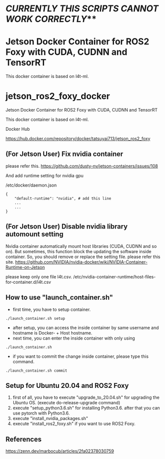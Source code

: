 # *******CURRENTLY THIS SCRIPTS CANNOT WORK CORRECTLY*********

# Jetson Docker Container for ROS2 Foxy with CUDA, CUDNN and TensorRT

This docker container is based on l4t-ml.
# jetson_ros2_foxy_docker
Jetson Docker Container for ROS2 Foxy with CUDA, CUDNN and TensorRT

This docker container is based on l4t-ml.

Docker Hub

https://hub.docker.com/repository/docker/tatsuyai713/jetson_ros2_foxy

## (For Jetson User) Fix nvidia container
please refer this.
https://github.com/dusty-nv/jetson-containers/issues/108

And add  runtime setting for nvidia gpu

/etc/docker/daemon.json
```
{
    "default-runtime": "nvidia", # add this line
    ...
    ...
}
```

## (For Jetson User) Disable nvidia library automount setting
Nvidia container automatically mount host libraries (CUDA, CUDNN and so on).
But sometimes, this function block the updating the software inside container.
So, you should remove or replace the setting file.
please refer this site.
https://github.com/NVIDIA/nvidia-docker/wiki/NVIDIA-Container-Runtime-on-Jetson

please keep only one file l4t.csv.
/etc/nvidia-container-runtime/host-files-for-container.d/l4t.csv

## How to use "launch_container.sh"
 - first time, you have to setup container.

```
./launch_container.sh setup
```

 - after setup, you can access the inside container by same username and hostname is Docker- + Host hostname.
 - next time, you can enter the inside container with only using

```
./launch_container.sh
```
 - if you want to commit the change inside container, please type this command.

```
./launch_container.sh commit
```

## Setup for Ubuntu 20.04 and ROS2 Foxy
 1. first of all, you have to execute "upgrade_to_20.04.sh" for upgrading the Ubuntu OS. (execute do-release-upgrade command)
 2. execute "setup_python3.6.sh" for installing Python3.6. after that you can use pytorch with Python3.6. 
 3. execute "install_nvidia_packages.sh"
 4. execute "install_ros2_foxy.sh" if you want to use ROS2 Foxy.


## References
https://zenn.dev/marbocub/articles/2fa02378030759
